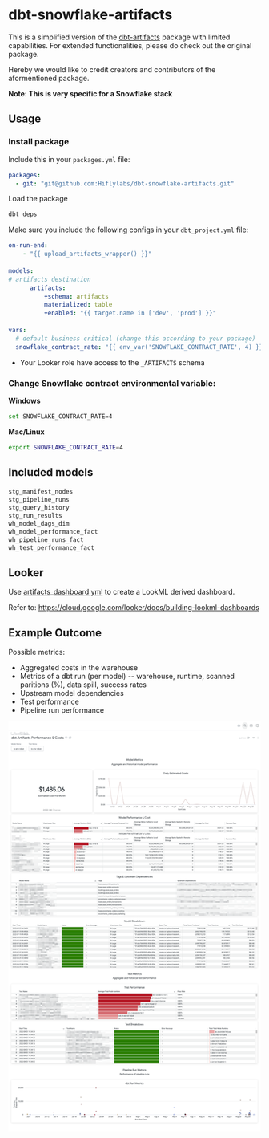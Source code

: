# dbt-snowflake-artifacts

This is a simplified version of the [dbt-artifacts](https://github.com/brooklyn-data/dbt_artifacts/tree/main/macros) package with limited capabilities. For extended functionalities, please do check out the original package.

Hereby we would like to credit creators and contributors of the aformentioned package.

**Note: This is very specific for a Snowflake stack**

## Usage

### Install package

Include this in your `packages.yml` file:

```yml
packages:
  - git: "git@github.com:Hiflylabs/dbt-snowflake-artifacts.git"
```
Load the package

```bash
dbt deps
```

Make sure you include the following configs in your `dbt_project.yml` file:

```yml
on-run-end:
    - "{{ upload_artifacts_wrapper() }}"

models:    
# artifacts destination
      artifacts:
          +schema: artifacts
          materialized: table
          +enabled: "{{ target.name in ['dev', 'prod'] }}"

vars:
  # default business critical (change this according to your package)
  snowflake_contract_rate: "{{ env_var('SNOWFLAKE_CONTRACT_RATE', 4) }}"
```

+ Your Looker role have access to the `_ARTIFACTS` schema

### Change Snowflake contract environmental variable:

**Windows**

```bash
set SNOWFLAKE_CONTRACT_RATE=4
```

**Mac/Linux**

```bash
export SNOWFLAKE_CONTRACT_RATE=4
```

## Included models

```
stg_manifest_nodes
stg_pipeline_runs
stg_query_history
stg_run_results
wh_model_dags_dim
wh_model_performance_fact
wh_pipeline_runs_fact
wh_test_performance_fact
```
## Looker

Use [artifacts_dashboard.yml](./looker/artifacts_dashboard.yml) to create a LookML derived dashboard.

Refer to: https://cloud.google.com/looker/docs/building-lookml-dashboards

## Example Outcome

Possible metrics:
- Aggregated costs in the warehouse
- Metrics of a dbt run (per model) -- warehouse, runtime, scanned paritions (%), data spill, success rates
- Upstream model dependencies
- Test performance
- Pipeline run performance

![artifacts dashboard](./_misc/looker_dashboard.png)